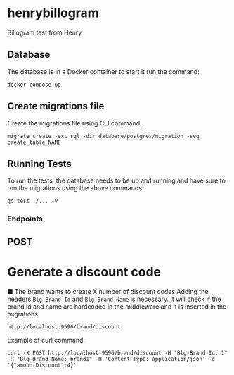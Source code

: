 # henrybillogram
Billogram test from Henry

## Database
The database is in a Docker container to start it run the command:
```shell
docker compose up
```

## Create migrations file
Create the migrations file using CLI command.
```shell
migrate create -ext sql -dir database/postgres/migration -seq create_table_NAME
```

## Running Tests
To run the tests, the database needs to be up and running and have sure to run the migrations using the above commands.
```shell
go test ./... -v
```

### Endpoints

## POST

# Generate a discount code
■ The brand wants to create X number of discount codes
Adding the headers `Blg-Brand-Id` and `Blg-Brand-Name` is necessary. It will check if the brand id and name are hardcoded in the middleware and it is inserted in the migrations.

`http://localhost:9596/brand/discount`

Example of curl command:
```shell
curl -X POST http://localhost:9596/brand/discount -H "Blg-Brand-Id: 1" -H "Blg-Brand-Name: brand1" -H 'Content-Type: application/json' -d '{"amountDiscount":4}'
```


